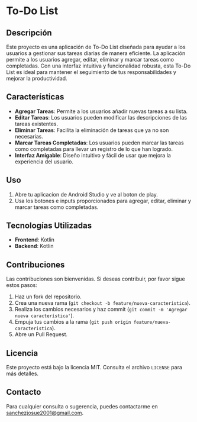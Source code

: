 # To-Do List

## Descripción

Este proyecto es una aplicación de To-Do List diseñada para ayudar a los usuarios a gestionar sus tareas diarias de manera eficiente. La aplicación permite a los usuarios agregar, editar, eliminar y marcar tareas como completadas. Con una interfaz intuitiva y funcionalidad robusta, esta To-Do List es ideal para mantener el seguimiento de tus responsabilidades y mejorar la productividad.

## Características

- **Agregar Tareas**: Permite a los usuarios añadir nuevas tareas a su lista.
- **Editar Tareas**: Los usuarios pueden modificar las descripciones de las tareas existentes.
- **Eliminar Tareas**: Facilita la eliminación de tareas que ya no son necesarias.
- **Marcar Tareas Completadas**: Los usuarios pueden marcar las tareas como completadas para llevar un registro de lo que han logrado.
- **Interfaz Amigable**: Diseño intuitivo y fácil de usar que mejora la experiencia del usuario.

## Uso

1. Abre tu aplicacion de Android Studio y ve al boton de play.
2. Usa los botones e inputs proporcionados para agregar, editar, eliminar y marcar tareas como completadas.

## Tecnologías Utilizadas

- **Frontend**: Kotlin
- **Backend**: Kotlin


## Contribuciones

Las contribuciones son bienvenidas. Si deseas contribuir, por favor sigue estos pasos:

1. Haz un fork del repositorio.
2. Crea una nueva rama (`git checkout -b feature/nueva-caracteristica`).
3. Realiza los cambios necesarios y haz commit (`git commit -m 'Agregar nueva característica'`).
4. Empuja tus cambios a la rama (`git push origin feature/nueva-caracteristica`).
5. Abre un Pull Request.

## Licencia

Este proyecto está bajo la licencia MIT. Consulta el archivo `LICENSE` para más detalles.

## Contacto

Para cualquier consulta o sugerencia, puedes contactarme en [sanchezjosue2001@gmail.com](mailto:sanchezjosue2001@gmail.com).
